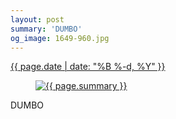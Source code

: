 ```yaml
---
layout: post
summary: 'DUMBO'
og_image: 1649-960.jpg
---
```


<p>
 <time>
  <a href="/1649">
   {{ page.date | date: "%B %-d, %Y" }}
  </a>
 </time>
 <a href="/1649">
  <figure data-taken="6/26/2022">
   <img alt="{{ page.summary }}" sizes="(min-width: 700px) 50vw, calc(100vw - 2rem)" src="{{ site.assets_url }}/1649-480.jpg" srcset="{{ site.assets_url }}/1649-240.jpg 240w, {{ site.assets_url }}/1649-480.jpg 480w, {{ site.assets_url }}/1649-720.jpg 720w, {{ site.assets_url }}/1649-960.jpg 960w"/>
  </figure>
 </a>
 <span>
  DUMBO
 </span>
</p>
